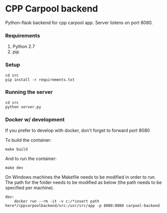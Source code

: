 # CPP Carpool backend
Python-flask backend for cpp carpool app. Server listens on port 8080.

### Requirements
 1. Python 2.7
 2. pip


### Setup
```
cd src
pip install -r requirements.txt
```

### Running the server
```
cd src
python server.py
```

### Docker w/ development
If you prefer to develop with docker, don't forget to forward port 8080

To build the container:
```
make build
```

And to run the container:
```
make dev
```

On Windows machines the Makefile needs to be modified in order to run. The path for the folder needs to be modified as below (the path needs to be specified per machine).

```
dev:
	docker run --rm -it -v c:/*insert path here*/cppcarpoolbackend/src:/usr/src/app -p 8080:8080 carpool-backend
```
